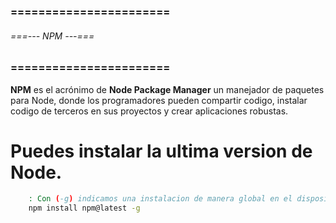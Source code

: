 ### ======================= ###
###### ===--- NPM ---=== ######
### ======================= ###

**NPM** es el acrónimo de **Node Package Manager** un manejador de paquetes para Node, donde los programadores pueden 
compartir codigo, instalar codigo de terceros en sus proyectos y crear aplicaciones robustas.


# Puedes instalar la ultima version de Node.

```bat
	: Con (-g) indicamos una instalacion de manera global en el dispositivo, (en este caso el ordenador).
	npm install npm@latest -g
```